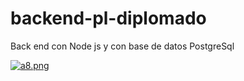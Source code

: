 # backend-pl-diplomado
Back end con Node js y con base de datos PostgreSql

[![a8.png](https://i.postimg.cc/K8TY1Fd0/a8.png)](https://postimg.cc/CRF0tyM8)
